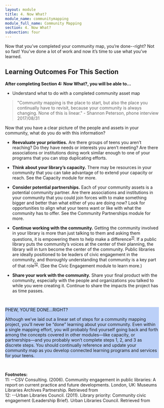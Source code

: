 ```yaml
---
layout: module
title: 4. Now What?
module_name: communitymapping
module_full_name: Community Mapping
section: 4. Now What? 
subsection: four
---
```



Now that you’ve completed your community map, you’re done--right? Not so fast! You’ve done a lot of work and now it’s time to use what you’ve learned.

## Learning Outcomes For This Section

**After completing Section 4: Now What?, you will be able to...**
<ul class="fancy">
<li>Understand what to do with a completed community asset map</li>
</ul>

>"Community mapping is the place to start, but also the place you continually have to revisit, because your community is always changing. None of this is linear." - Shannon Peterson, phone interview 2017/08/31 

Now that you have a clear picture of the people and assets in your community, what do you do with this information?  

- **Reevaluate your priorities.** Are there groups of teens you aren’t reaching? Do they have needs or interests you aren’t meeting? Are there associations or institutions doing work similar enough to one of your programs that you can stop duplicating efforts.  

- **Think about your library’s capacity.** There may be resources in your community that you can take advantage of to extend your capacity or reach. See the Capacity module for more.  

- **Consider potential partnerships.** Each of your community assets is a potential community partner. Are there associations and institutions in your community that you could join forces with to make something bigger and better than what either of you are doing now? Look for opportunities to align what your teens want or like with what the community has to offer. See the Community Partnerships module for more.  

- **Continue working with the community.** Getting the community involved in your library is more than just talking to them and asking them questions, it is empowering them to help make a difference<sup>[11](#fn11)</sup>. If a public library puts the community’s voices at the center of their planning, the library will in turn become the center of the community. Public libraries are ideally positioned to be leaders of civic engagement in the community, and thoroughly understanding that community is a key part of that role<sup>[12](#fn12)</sup>. (See the Civic Engagement module to learn more.) 

- **Share your work with the community.** Share your final product with the community, especially with the people and organizations you talked to while you were creating it. Continue to share the impacts the project has as time passes.
<br>
<div style="background-color:#BBD0F8">  
  <p><span class="box-title">PHEW, YOU'RE DONE...RIGHT?</span></p>
<p>Although we’ve laid out a linear set of steps for a community mapping project, you’ll never be “done” learning about your community. Even within a single mapping effort, you will probably find yourself going back and forth among the concepts covered in other modules—like capacity, or partnerships—and you probably won’t complete steps 1, 2, and 3 as discrete steps. You should continually reference and update your community map as you develop connected learning programs and services for your teens. 
</p>
  </div>
<br>

**Footnotes:**
<br>
<a name="fn11">11</a>:  --CSV Consulting. (2006). Community engagement in public libraries: A report on current practice and future developments. London, UK: Museums Libraries Archives Partnership. Retrieved from <a href="http://webarchive.nationalarchives.gov.uk/20080727054209/http://www.mla.gov.uk/resources/assets//C/community_engagement_report_9654.pdf"></a>
<br>
<a name="fn12">12</a>:  --Urban Libraries Council. (2011). Library priority: Community civic engagement (Leadership Brief). Urban Libraries Council. Retrieved from <a href="https://www.urbanlibraries.org/filebin/pdfs/ULC_Leadership_Brief_II_Full_4Pages.pdf"></a>
